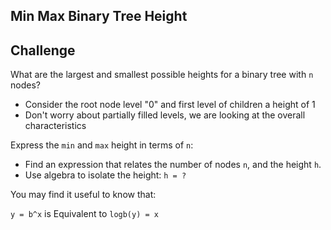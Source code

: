 Min Max Binary Tree Height
---

## Challenge

What are the largest and smallest possible heights for a binary tree with `n` nodes?
- Consider the root node level "0" and first level of children a height of 1
- Don't worry about partially filled levels, we are looking at the overall characteristics

Express the `min` and `max` height in terms of `n`: 

- Find an expression that relates the number of nodes `n`, and the height `h`.
- Use algebra to isolate the height: `h = ?`

You may find it useful to know that:

`y = b^x` is Equivalent to `logb(y) = x`
